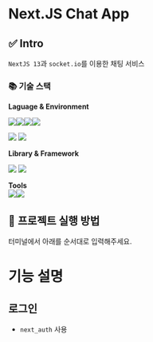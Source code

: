 # Next.JS Chat App

## ✅ Intro
`NextJS 13`과 `socket.io`를 이용한 채팅 서비스

### 📚 기술 스택

**Laguage & Environment**

<img src="https://img.shields.io/badge/HTML5-E34F26?style=flat&logo=HTML5&logoColor=white" /><img src="https://img.shields.io/badge/CSS3-1572B6?style=flat&logo=CSS3&logoColor=white" /><img src="https://img.shields.io/badge/javascript-F7DF1E?style=flat&logo=javascript&logoColor=black" /><img src="https://img.shields.io/badge/typescript-3178C6?style=flat&logo=typescript&logoColor=white" />  

<img src="https://img.shields.io/badge/NodeJS-v18.16.1-339933?style=flat&logo=typescript&logoColor=white" />  
<img src="https://img.shields.io/badge/Yarn-v1.22.17-2C8EBB?style=flat&logo=yarn&logoColor=white" />  


**Library & Framework**

<img src="https://img.shields.io/badge/React-v18.2.0-61DAFB?style=flat&logo=React&logoColor=white" />
<img src="https://img.shields.io/badge/Next.js-v13.4.12-000000?style=flat&logo=nextdotjs&logoColor=white" /> 

**Tools**  
<img src="https://img.shields.io/badge/VisualStudioCode-007ACC?style=flat&logo=VisualStudioCode&logoColor=white" /><img src="https://img.shields.io/badge/GitHub-181717?style=flat&logo=GitHub&logoColor=white" />

## 🙋 프로젝트 실행 방법

터미널에서 아래를 순서대로 입력해주세요.

# 기능 설명

## 로그인

- `next_auth` 사용

